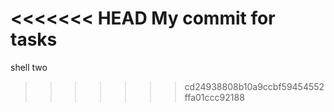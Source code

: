 <<<<<<< HEAD
My commit for tasks
=======
shell two
>>>>>>> cd24938808b10a9ccbf59454552ffa01ccc92188
